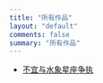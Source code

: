 ```yaml
---
title: "所有作品"
layout: "default"
comments: false
summary: "所有作品"
---
```


- [不宜与水象星座争执](posts/novel-a/novel-a.md)